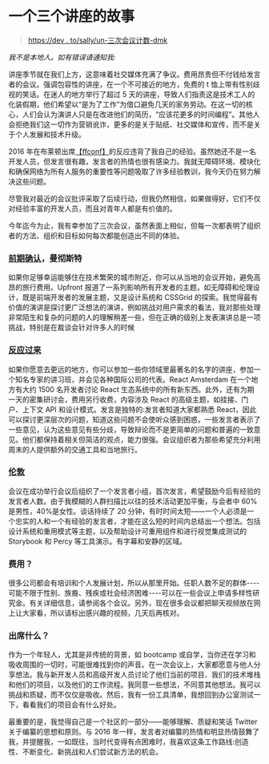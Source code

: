 # 一个三个讲座的故事

> [https://dev . to/sally/un-三次会议计数-dmk](https://dev.to/sally/un-cuento-de-tres-conferencias-dmk)

*我不是本地人。如有错误请通知我:*

讲座季节就在我们上方，这意味着社交媒体充满了争议。费用昂贵但不付钱给发言者的会议。强调包容性的讲座，在一个不可接近的地方，免费的 t 恤上带有性别歧视的笑话。在迷人的地方举行了超过 5 天的讲座，导致人们指责这是技术工人的化装假期，他们希望以“是为了工作”为借口避免几天的家务劳动。在这一切的核心，人们会认为演讲人只是在改进他们的简历，“应该花更多的时间编程”。其他人会拒绝我们这一切作为营销讹诈，更多的是关于贴纸、社交媒体和宣传，而不是关于个人发展和技术升级。

2016 年在布莱顿出席[【ffconf】](https://2019.ffconf.org/)的反应违背了我自己的经验。虽然她还不是一名开发人员，但发言很有趣，发言者的热情也很有感染力。我就无障碍环境、模块化和确保网络为所有人服务的重要性等问题吸取了许多经验教训，我今天仍在努力解决这些问题。

尽管我对最近的会议批评采取了后续行动，但我仍然相信，如果做得好，它们不仅对经验丰富的开发人员，而且对青年人都是有价值的。

今年迄今为止，我有幸参加了三次会议，虽然表面上相似，但每一次都表明了组织者的方法、组织和目标如何每次都能创造出不同的体验。

### [](#upfront-conf-manchester)[前期确认](https://upfrontconf.com/)，曼彻斯特

如果你足够幸运能够住在技术繁荣的城市附近，你可以从当地的会议开始，避免高昂的旅行费用。Upfront 报道了一系列影响所有开发者的主题，如无障碍和伦理设计，既是前端开发者的发展主题，又是设计系统和 CSSGrid 的探索。我觉得最有价值的演讲是探讨更广泛想法的演讲，例如挑战对用户需求的看法，我对那些处理非常陌生和复杂的问题的人的理解稍差一些，但在正确的级别上发表演讲总是一项挑战，特别是在裁谈会针对许多人的时候

### [](#react-amsterdam)[反应过来](https://react.amsterdam/)

如果你愿意去更远的地方，你可以参加一些你领域里最著名的名字的讲座，参加一个知名专家的讲习班，并会见各种国际公司的代表。React Amsterdam 在一个地方有大约 1500 名开发者讨论 React 生态系统中的所有新东西。此外，还有为期一天的密集研讨会，费用另行收费，内容涉及 React 的高级主题，如挂接、门户、上下文 API 和设计模式。发言是独特的:发言者知道大家都熟悉 React，因此可以探讨更深层次的问题，知道这些问题不会使听众感到困惑，一些发言者表示了一些意见，认为这些意见有些分歧，导致辩论而不是更简单的问题和普遍的一致意见。他们都保持着相关但简洁的观点，能力很强。会议组织者为那些希望充分利用周末的人提供额外的交通工具和当地旅行。

### [](#reactjsgirls-london)[伦敦](https://reactjsgirls.com/)

会议在成功举行会议后组织了一个发言者小组，首次发言，希望鼓励今后有经验的发言者人数。由于我模糊的人群扫描比以往的技术活动更加平衡，与会者中 60%是男性，40%是女性。谈话持续了 20 分钟，有时时间太短——一个人必须是一个忠实的人和一个有经验的发言者，才能在这么短的时间内总结出一个想法。包括设计系统和重用模式等主题，以及帮助设计可重用组件和进行视觉集成测试的 Storybook 和 Percy 等工具演示。有字幕和安静的区域。

### [](#cu%C3%A1nto-cuesta)费用？

很多公司都会有培训和个人发展计划，所以从那里开始。任职人数不足的群体----可能不限于性别、族裔、残疾或社会经济困难----可以在一些会议上申请多样性研究金。有关详细信息，请参阅各个会议。另外，现在很多会议都把聊天视频放在网上让大家看，所以请标出感兴趣的视频，几天后再核对。

### [](#por-qu%C3%A9-asistir)出席什么？

作为一个年轻人，尤其是非传统的背景，如 bootcamp 或自学，当你还在学习和吸收周围的一切时，可能很难找到你的声音。在一次会议上，大家都愿意与他人分享想法。我与新开发人员和高级开发人员讨论了他们当前的项目、我们的技术堆栈和他们的项目，以及他们的工作流程。我同意一些想法，不同意其他想法。我可以挑战和质疑，而不仅仅是吸收。然后，我有一份工具清单，我想回到办公室测试一下，看看我们的项目会有什么好处。

最重要的是，我觉得自己是一个社区的一部分——能够理解、质疑和笑话 Twitter 关于编纂的思想和原则。与 2016 年一样，发言者对编纂的热情和明显热情鼓舞了我，并提醒我，一如既往，当时代变得有点困难时，我喜欢这条工作路线:创造性、不断变化、新挑战和人们尝试新方法的机会。
